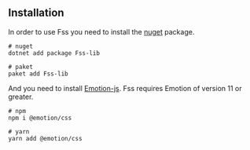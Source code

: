 ## Installation

In order to use Fss you need to install the [nuget](https://www.nuget.org/packages/fss-lib/) package.

```
# nuget
dotnet add package Fss-lib

# paket
paket add Fss-lib
```

And you need to install [Emotion-js](https://github.com/emotion-js/emotion).
Fss requires Emotion of version 11 or greater.

```
# npm
npm i @emotion/css

# yarn
yarn add @emotion/css
```